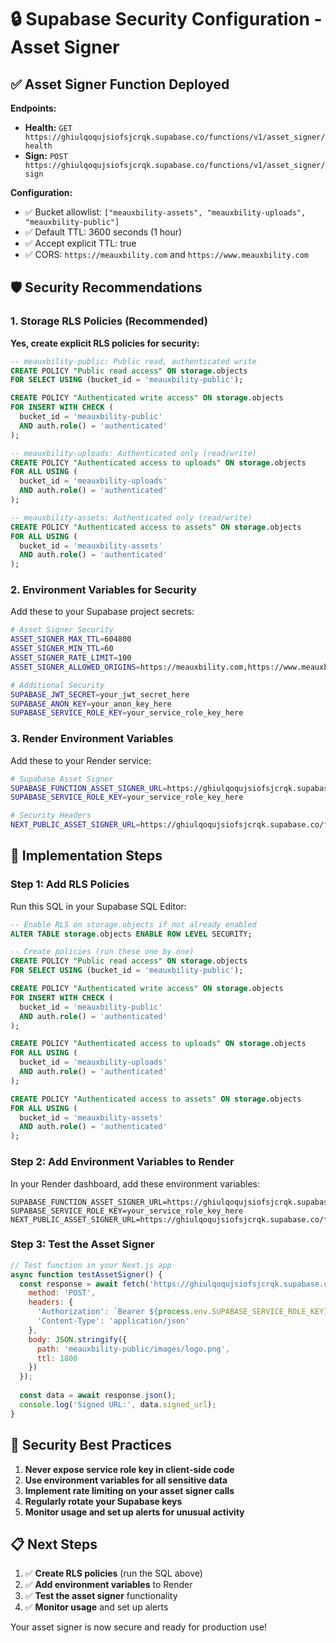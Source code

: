 # 🔒 Supabase Security Configuration - Asset Signer

## ✅ **Asset Signer Function Deployed**

**Endpoints:**
- **Health:** `GET https://ghiulqoqujsiofsjcrqk.supabase.co/functions/v1/asset_signer/health`
- **Sign:** `POST https://ghiulqoqujsiofsjcrqk.supabase.co/functions/v1/asset_signer/sign`

**Configuration:**
- ✅ Bucket allowlist: `["meauxbility-assets", "meauxbility-uploads", "meauxbility-public"]`
- ✅ Default TTL: 3600 seconds (1 hour)
- ✅ Accept explicit TTL: true
- ✅ CORS: `https://meauxbility.com` and `https://www.meauxbility.com`

## 🛡️ **Security Recommendations**

### **1. Storage RLS Policies (Recommended)**

**Yes, create explicit RLS policies for security:**

```sql
-- meauxbility-public: Public read, authenticated write
CREATE POLICY "Public read access" ON storage.objects
FOR SELECT USING (bucket_id = 'meauxbility-public');

CREATE POLICY "Authenticated write access" ON storage.objects
FOR INSERT WITH CHECK (
  bucket_id = 'meauxbility-public' 
  AND auth.role() = 'authenticated'
);

-- meauxbility-uploads: Authenticated only (read/write)
CREATE POLICY "Authenticated access to uploads" ON storage.objects
FOR ALL USING (
  bucket_id = 'meauxbility-uploads' 
  AND auth.role() = 'authenticated'
);

-- meauxbility-assets: Authenticated only (read/write)
CREATE POLICY "Authenticated access to assets" ON storage.objects
FOR ALL USING (
  bucket_id = 'meauxbility-assets' 
  AND auth.role() = 'authenticated'
);
```

### **2. Environment Variables for Security**

Add these to your Supabase project secrets:

```bash
# Asset Signer Security
ASSET_SIGNER_MAX_TTL=604800
ASSET_SIGNER_MIN_TTL=60
ASSET_SIGNER_RATE_LIMIT=100
ASSET_SIGNER_ALLOWED_ORIGINS=https://meauxbility.com,https://www.meauxbility.com

# Additional Security
SUPABASE_JWT_SECRET=your_jwt_secret_here
SUPABASE_ANON_KEY=your_anon_key_here
SUPABASE_SERVICE_ROLE_KEY=your_service_role_key_here
```

### **3. Render Environment Variables**

Add these to your Render service:

```bash
# Supabase Asset Signer
SUPABASE_FUNCTION_ASSET_SIGNER_URL=https://ghiulqoqujsiofsjcrqk.supabase.co/functions/v1/asset_signer
SUPABASE_SERVICE_ROLE_KEY=your_service_role_key_here

# Security Headers
NEXT_PUBLIC_ASSET_SIGNER_URL=https://ghiulqoqujsiofsjcrqk.supabase.co/functions/v1/asset_signer
```

## 🔧 **Implementation Steps**

### **Step 1: Add RLS Policies**
Run this SQL in your Supabase SQL Editor:

```sql
-- Enable RLS on storage.objects if not already enabled
ALTER TABLE storage.objects ENABLE ROW LEVEL SECURITY;

-- Create policies (run these one by one)
CREATE POLICY "Public read access" ON storage.objects
FOR SELECT USING (bucket_id = 'meauxbility-public');

CREATE POLICY "Authenticated write access" ON storage.objects
FOR INSERT WITH CHECK (
  bucket_id = 'meauxbility-public' 
  AND auth.role() = 'authenticated'
);

CREATE POLICY "Authenticated access to uploads" ON storage.objects
FOR ALL USING (
  bucket_id = 'meauxbility-uploads' 
  AND auth.role() = 'authenticated'
);

CREATE POLICY "Authenticated access to assets" ON storage.objects
FOR ALL USING (
  bucket_id = 'meauxbility-assets' 
  AND auth.role() = 'authenticated'
);
```

### **Step 2: Add Environment Variables to Render**
In your Render dashboard, add these environment variables:

```
SUPABASE_FUNCTION_ASSET_SIGNER_URL=https://ghiulqoqujsiofsjcrqk.supabase.co/functions/v1/asset_signer
SUPABASE_SERVICE_ROLE_KEY=your_service_role_key_here
NEXT_PUBLIC_ASSET_SIGNER_URL=https://ghiulqoqujsiofsjcrqk.supabase.co/functions/v1/asset_signer
```

### **Step 3: Test the Asset Signer**

```javascript
// Test function in your Next.js app
async function testAssetSigner() {
  const response = await fetch('https://ghiulqoqujsiofsjcrqk.supabase.co/functions/v1/asset_signer/sign', {
    method: 'POST',
    headers: {
      'Authorization': `Bearer ${process.env.SUPABASE_SERVICE_ROLE_KEY}`,
      'Content-Type': 'application/json'
    },
    body: JSON.stringify({
      path: 'meauxbility-public/images/logo.png',
      ttl: 1800
    })
  });
  
  const data = await response.json();
  console.log('Signed URL:', data.signed_url);
}
```

## 🚨 **Security Best Practices**

1. **Never expose service role key in client-side code**
2. **Use environment variables for all sensitive data**
3. **Implement rate limiting on your asset signer calls**
4. **Regularly rotate your Supabase keys**
5. **Monitor usage and set up alerts for unusual activity**

## 📋 **Next Steps**

1. ✅ **Create RLS policies** (run the SQL above)
2. ✅ **Add environment variables** to Render
3. ✅ **Test the asset signer** functionality
4. ✅ **Monitor usage** and set up alerts

Your asset signer is now secure and ready for production use!
